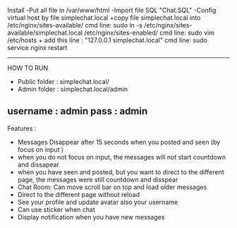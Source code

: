 Install
-Put all file in /var/www/html
-Import file SQL "Chat.SQL"
-Config virtual host by file simplechat.local
 +copy file simplechat.local into /etc/nginx/sites-available/
 	cmd line: sudo ln -s /etc/nginx/sites-available/simplechat.local  /etc/nginx/sites-enabled/
 	cmd line: sudo vim /etc/hosts
				+ add this line : "127.0.0.1 simplechat.local"
	cmd line: sudo service nginx restart			 

------------------------------------------------------------------
HOW TO RUN 
+ Public folder : simplechat.local/
+ Admin folder : simplechat.local/admin

username : admin
pass : admin
------------------------------------------------------------------
Features :
+ Messages Disappear after 15 seconds when you posted and seen (by focus on input )
+ when you do not focus on input, the messages will not start countdown and dissapear
+ when you have seen and posted, but you want to direct to the different page, the messages were still countdown and disspear
+ Chat Room: Can move scroll bar on top and load older messages
+ Direct to the different page without reload
+ See your profile and update avatar also your username 
+ Can use sticker when chat
+ Display notification when you have new messages 
